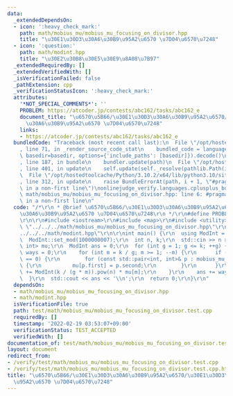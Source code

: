 ```yaml
---
data:
  _extendedDependsOn:
  - icon: ':heavy_check_mark:'
    path: math/mobius_mu/mobius_mu_focusing_on_divisor.hpp
    title: "\u30E1\u30D3\u30A6\u30B9\u95A2\u6570 \u7D04\u6570\u7248"
  - icon: ':question:'
    path: math/modint.hpp
    title: "\u30E2\u30B8\u30E5\u30E9\u8A08\u7B97"
  _extendedRequiredBy: []
  _extendedVerifiedWith: []
  _isVerificationFailed: false
  _pathExtension: cpp
  _verificationStatusIcon: ':heavy_check_mark:'
  attributes:
    '*NOT_SPECIAL_COMMENTS*': ''
    PROBLEM: https://atcoder.jp/contests/abc162/tasks/abc162_e
    document_title: "\u6570\u5B66/\u30E1\u30D3\u30A6\u30B9\u95A2\u6570/\u30E1\u30D3\
      \u30A6\u30B9\u95A2\u6570 \u7D04\u6570\u7248"
    links:
    - https://atcoder.jp/contests/abc162/tasks/abc162_e
  bundledCode: "Traceback (most recent call last):\n  File \"/opt/hostedtoolcache/Python/3.10.2/x64/lib/python3.10/site-packages/onlinejudge_verify/documentation/build.py\"\
    , line 71, in _render_source_code_stat\n    bundled_code = language.bundle(stat.path,\
    \ basedir=basedir, options={'include_paths': [basedir]}).decode()\n  File \"/opt/hostedtoolcache/Python/3.10.2/x64/lib/python3.10/site-packages/onlinejudge_verify/languages/cplusplus.py\"\
    , line 187, in bundle\n    bundler.update(path)\n  File \"/opt/hostedtoolcache/Python/3.10.2/x64/lib/python3.10/site-packages/onlinejudge_verify/languages/cplusplus_bundle.py\"\
    , line 401, in update\n    self.update(self._resolve(pathlib.Path(included), included_from=path))\n\
    \  File \"/opt/hostedtoolcache/Python/3.10.2/x64/lib/python3.10/site-packages/onlinejudge_verify/languages/cplusplus_bundle.py\"\
    , line 312, in update\n    raise BundleErrorAt(path, i + 1, \"#pragma once found\
    \ in a non-first line\")\nonlinejudge_verify.languages.cplusplus_bundle.BundleErrorAt:\
    \ math/mobius_mu/mobius_mu_focusing_on_divisor.hpp: line 6: #pragma once found\
    \ in a non-first line\n"
  code: "/*\r\n * @brief \u6570\u5B66/\u30E1\u30D3\u30A6\u30B9\u95A2\u6570/\u30E1\u30D3\
    \u30A6\u30B9\u95A2\u6570 \u7D04\u6570\u7248\r\n */\r\n#define PROBLEM \"https://atcoder.jp/contests/abc162/tasks/abc162_e\"\
    \r\n\r\n#include <iostream>\r\n#include <map>\r\n#include <utility>\r\n\r\n#include\
    \ \"../../../math/mobius_mu/mobius_mu_focusing_on_divisor.hpp\"\r\n#include \"\
    ../../../math/modint.hpp\"\r\n\r\nint main() {\r\n  using ModInt = MInt<0>;\r\n\
    \  ModInt::set_mod(1000000007);\r\n  int n, k;\r\n  std::cin >> n >> k;\r\n  std::map<int,\
    \ int> mu;\r\n  ModInt ans = 0;\r\n  for (int g = 1; g <= k; ++g) {\r\n    ModInt\
    \ ways = 0;\r\n    for (int m = k / g; m >= 1; --m) {\r\n      if (mu.count(m)\
    \ == 0) {\r\n        for (const std::pair<int, int>& p : mobius_mu_focusing_on_divisor(m))\
    \ {\r\n          mu[p.first] = p.second;\r\n        }\r\n      }\r\n      ways\
    \ += ModInt(k / (g * m)).pow(n) * mu[m];\r\n    }\r\n    ans += ways * g;\r\n\
    \  }\r\n  std::cout << ans << '\\n';\r\n  return 0;\r\n}\r\n"
  dependsOn:
  - math/mobius_mu/mobius_mu_focusing_on_divisor.hpp
  - math/modint.hpp
  isVerificationFile: true
  path: test/math/mobius_mu/mobius_mu_focusing_on_divisor.test.cpp
  requiredBy: []
  timestamp: '2022-02-19 03:53:07+09:00'
  verificationStatus: TEST_ACCEPTED
  verifiedWith: []
documentation_of: test/math/mobius_mu/mobius_mu_focusing_on_divisor.test.cpp
layout: document
redirect_from:
- /verify/test/math/mobius_mu/mobius_mu_focusing_on_divisor.test.cpp
- /verify/test/math/mobius_mu/mobius_mu_focusing_on_divisor.test.cpp.html
title: "\u6570\u5B66/\u30E1\u30D3\u30A6\u30B9\u95A2\u6570/\u30E1\u30D3\u30A6\u30B9\
  \u95A2\u6570 \u7D04\u6570\u7248"
---
```

